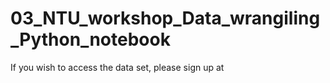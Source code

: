 # 03_NTU_workshop_Data_wrangiling_Python_notebook

If you wish to access the data set, please sign up at
